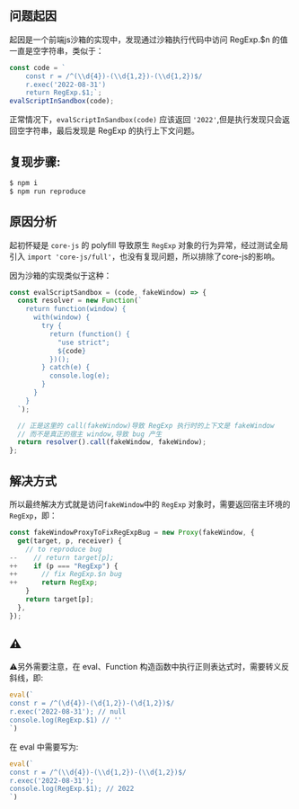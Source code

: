 ## 问题起因
起因是一个前端js沙箱的实现中，发现通过沙箱执行代码中访问 RegExp.$n 的值一直是空字符串，类似于：
```javaScript
const code = `
    const r = /^(\\d{4})-(\\d{1,2})-(\\d{1,2})$/
    r.exec('2022-08-31')
    return RegExp.$1;`;
evalScriptInSandbox(code); 
```

正常情况下，`evalScriptInSandbox(code)` 应该返回 `'2022'`,但是执行发现只会返回空字符串，最后发现是 RegExp 的执行上下文问题。

## 复现步骤:
```bash
$ npm i
$ npm run reproduce
```

## 原因分析
起初怀疑是 `core-js` 的 polyfill 导致原生 `RegExp` 对象的行为异常，经过测试全局引入 `import 'core-js/full'`，也没有复现问题，所以排除了core-js的影响。

因为沙箱的实现类似于这种：
```javascript
const evalScriptSandbox = (code, fakeWindow) => {
  const resolver = new Function(`
    return function(window) {
      with(window) {
        try {
          return (function() {
            "use strict";
            ${code}
          })();
        } catch(e) {
          console.log(e);
        }
      }
    }
  `);

  // 正是这里的 call(fakeWindow)导致 RegExp 执行时的上下文是 fakeWindow 
  // 而不是真正的宿主 window,导致 bug 产生
  return resolver().call(fakeWindow, fakeWindow);
};
```

## 解决方式
所以最终解决方式就是访问`fakeWindow`中的 `RegExp` 对象时，需要返回宿主环境的 `RegExp`，即：
```javascript
const fakeWindowProxyToFixRegExpBug = new Proxy(fakeWindow, {
  get(target, p, receiver) {
    // to reproduce bug
--    // return target[p];
++    if (p === "RegExp") {
++      // fix RegExp.$n bug
++      return RegExp;
    }
    return target[p];
  },
});
```

## ⚠️
⚠️另外需要注意，在 eval、Function 构造函数中执行正则表达式时，需要转义反斜线，即:
```javascript
eval(`
const r = /^(\d{4})-(\d{1,2})-(\d{1,2})$/
r.exec('2022-08-31'); // null
console.log(RegExp.$1) // ''
`)
```

在 eval 中需要写为:
```javascript
eval(`
const r = /^(\\d{4})-(\\d{1,2})-(\\d{1,2})$/
r.exec('2022-08-31');
console.log(RegExp.$1); // 2022
`)
```

